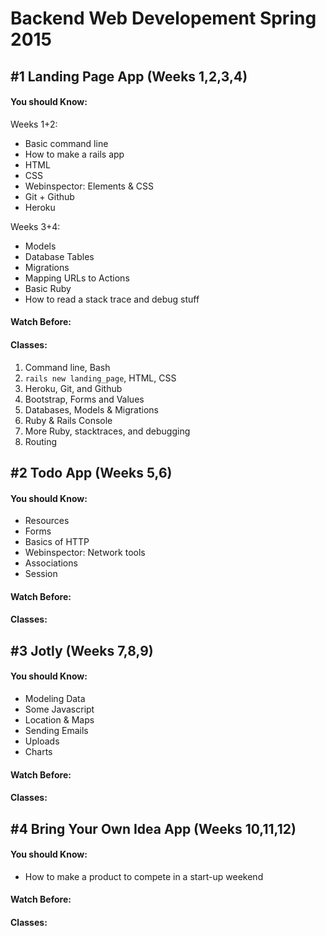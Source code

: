 # Backend Web Developement Spring 2015


## #1 Landing Page App (Weeks 1,2,3,4)
#### You should Know:
Weeks 1+2:

  - Basic command line
  - How to make a rails app
  - HTML
  - CSS
  - Webinspector: Elements & CSS
  - Git + Github
  - Heroku

Weeks 3+4:

  - Models
  - Database Tables
  - Migrations
  - Mapping URLs to Actions
  - Basic Ruby
  - How to read a stack trace and debug stuff

#### Watch Before:

#### Classes:
1. Command line, Bash
2. `rails new landing_page`, HTML, CSS
3. Heroku, Git, and Github
4. Bootstrap, Forms and Values
5. Databases, Models & Migrations
6. Ruby & Rails Console
7. More Ruby, stacktraces, and debugging
8. Routing

## #2 Todo App (Weeks 5,6)
#### You should Know:

  - Resources
  - Forms
  - Basics of HTTP
  - Webinspector: Network tools
  - Associations
  - Session

#### Watch Before:

#### Classes:

## #3 Jotly (Weeks 7,8,9)
#### You should Know:

  - Modeling Data
  - Some Javascript
  - Location & Maps
  - Sending Emails
  - Uploads
  - Charts

#### Watch Before:
#### Classes:

## #4 Bring Your Own Idea App (Weeks 10,11,12)
#### You should Know:

  - How to make a product to compete in a start-up weekend

#### Watch Before:

#### Classes:
